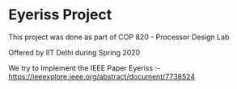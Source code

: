 # Eyeriss Project
This project was done as part of COP 820 - Processor Design Lab

Offered by IIT Delhi during Spring 2020

We try to Implement the IEEE Paper Eyeriss :- https://ieeexplore.ieee.org/abstract/document/7738524
